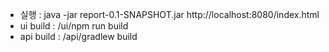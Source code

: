 * 실행 : java -jar report-0.1-SNAPSHOT.jar http://localhost:8080/index.html
* ui build : /ui/npm run build
* api build : /api/gradlew build
